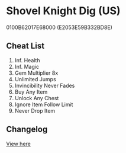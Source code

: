 # Shovel Knight Dig (US)
0100B62017E68000 (E2053E59B332BD8E)

## Cheat List
1. Inf. Health
1. Inf. Magic
1. Gem Multiplier 8x
1. Unlimited Jumps
1. Invincibility Never Fades
1. Buy Any Item
1. Unlock Any Chest
1. Ignore Item Follow Limit
1. Never Drop Item

## Changelog
[View here](./CHANGELOG.md)